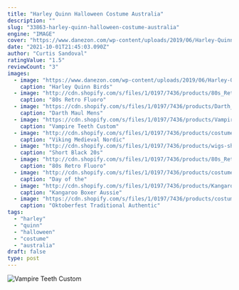 ```yaml
---
title: "Harley Quinn Halloween Costume Australia"
description: ""
slug: "33863-harley-quinn-halloween-costume-australia"
engine: "IMAGE"
cover: "https://www.danezon.com/wp-content/uploads/2019/06/Harley-Quinn-Golden-Overalls-510x600.jpg"
date: "2021-10-01T21:45:03.090Z"
author: "Curtis Sandoval"
ratingValue: "1.5"
reviewCount: "3"
images:
  - image: "https://www.danezon.com/wp-content/uploads/2019/06/Harley-Quinn-Golden-Overalls-510x600.jpg"
    caption: "Harley Quinn Birds"
  - image: "http://cdn.shopify.com/s/files/1/0197/7436/products/80s_Retro_Fluoro_Mens_Breakdance_Tracksuit_Costume_side_1200x1200.jpg?v=1530269635"
    caption: "80s Retro Fluoro"
  - image: "https://cdn.shopify.com/s/files/1/0197/7436/products/Darth_maul_Hire_1200x1200.jpg?v=1557201704"
    caption: "Darth Maul Mens"
  - image: "https://cdn.shopify.com/s/files/1/0197/7436/products/Vampire_teeth_custom_fit_detail_1200x1200.jpg?v=1530274191"
    caption: "Vampire Teeth Custom"
  - image: "http://cdn.shopify.com/s/files/1/0197/7436/products/costumes-men-viking-medieval-nordic-warrior-men-s-hire-costume-1_1200x1200.jpg?v=1530274296"
    caption: "Viking Medieval Nordic"
  - image: "http://cdn.shopify.com/s/files/1/0197/7436/products/wigs-short-black-20-s-flapper-wig-charleston-costume-fancy-dress-party-hair-1_1200x1200.jpg?v=1530273439"
    caption: "Short Black 20s"
  - image: "http://cdn.shopify.com/s/files/1/0197/7436/products/80s_Retro_Fluoro_Mens_Breakdance_Tracksuit_Costume_1200x1200.jpg?v=1530269635"
    caption: "80s Retro Fluoro"
  - image: "http://cdn.shopify.com/s/files/1/0197/7436/products/costumes-women-day-of-the-dead-senorita-plus-size-womens-costume-1_1200x1200.jpg?v=1530255162"
    caption: "Day of the"
  - image: "http://cdn.shopify.com/s/files/1/0197/7436/products/Kangaroo_Boxer_Aussie_Sports_Champ_Adult_Costume_side_1200x1200.jpg?v=1530271954"
    caption: "Kangaroo Boxer Aussie"
  - image: "https://cdn.shopify.com/s/files/1/0197/7436/products/costumes-men-oktoberfest-traditional-authentic-lederhosen-and-blue-shirt-2_1200x1200.jpg?v=1530262523"
    caption: "Oktoberfest Traditional Authentic"
tags:
  - "harley"
  - "quinn"
  - "halloween"
  - "costume"
  - "australia"
draft: false
type: post
---
```



![Vampire Teeth Custom](https://cdn.shopify.com/s/files/1/0197/7436/products/Vampire_teeth_custom_fit_detail_1200x1200.jpg?v=1530274191 "Vampire Teeth Custom")


<!--inArticleAds-->

<!--galleryOne-->


<!--inArticleAds-->

<!--galleryTwo-->


<!--galleryThree-->

